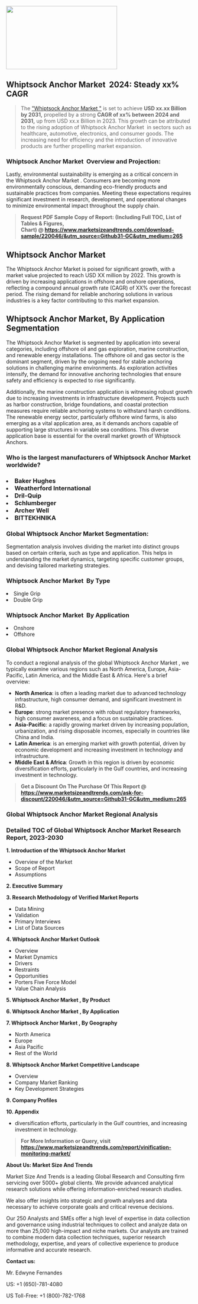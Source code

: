 <p><img class="alignnone size-medium wp-image-20088" src="https://ffe5etoiles.com/wp-content/uploads/2024/12/MST1-300x171.png" alt="" width="300" height="171" /></p><h2 id="ember46" class="ember-view reader-text-block__heading-2">Whiptsock Anchor Market &nbsp;2024: Steady&nbsp;xx% CAGR</h2><blockquote id="ember47" class="ember-view reader-text-block__blockquote">The&nbsp;<a class="app-aware-link " href="https://www.marketsizeandtrends.com/download-sample/220046/&utm_source=Github31-GC&utm_medium=265" target="_blank" data-test-app-aware-link="">"Whiptsock Anchor Market "</a>&nbsp;is set to achieve&nbsp;<strong>USD&nbsp;xx.xx&nbsp;Billion by 2031,</strong>&nbsp;propelled by a strong&nbsp;<strong>CAGR of&nbsp;xx% between 2024 and 2031,</strong>&nbsp;up from USD xx.x Billion in 2023. This growth can be attributed to the rising adoption of&nbsp;Whiptsock Anchor Market &nbsp;in sectors such as healthcare, automotive, electronics, and consumer goods. The increasing need for efficiency and the introduction of innovative products are further propelling market expansion.</blockquote><h3 id="ember48" class="ember-view reader-text-block__heading-3">Whiptsock Anchor Market &nbsp;Overview and Projection:</h3><p id="ember49" class="ember-view reader-text-block__paragraph">Lastly, environmental sustainability is emerging as a critical concern in the&nbsp;Whiptsock Anchor Market . Consumers are becoming more environmentally conscious, demanding eco-friendly products and sustainable practices from companies. Meeting these expectations requires significant investment in research, development, and operational changes to minimize environmental impact throughout the supply chain.</p><blockquote id="ember50" class="ember-view reader-text-block__blockquote"><strong>Request PDF Sample Copy of Report: (Including Full TOC, List of Tables &amp; Figures, Chart)&nbsp;@&nbsp;<strong><a href="https://www.marketsizeandtrends.com/download-sample/220046/&utm_source=Github31-GC&utm_medium=265" target="_blank">https://www.marketsizeandtrends.com/download-sample/220046/&utm_source=Github31-GC&utm_medium=265</a></strong></strong></blockquote><h3 class=""><h2>Whiptsock Anchor Market</h2><p>The Whiptsock Anchor Market is poised for significant growth, with a market value projected to reach USD XX million by 2022. This growth is driven by increasing applications in offshore and onshore operations, reflecting a compound annual growth rate (CAGR) of XX% over the forecast period. The rising demand for reliable anchoring solutions in various industries is a key factor contributing to this market expansion.</p><h2>Whiptsock Anchor Market, By Application Segmentation</h2><p>The Whiptsock Anchor Market is segmented by application into several categories, including offshore oil and gas exploration, marine construction, and renewable energy installations. The offshore oil and gas sector is the dominant segment, driven by the ongoing need for stable anchoring solutions in challenging marine environments. As exploration activities intensify, the demand for innovative anchoring technologies that ensure safety and efficiency is expected to rise significantly.</p><p>Additionally, the marine construction application is witnessing robust growth due to increasing investments in infrastructure development. Projects such as harbor construction, bridge foundations, and coastal protection measures require reliable anchoring systems to withstand harsh conditions. The renewable energy sector, particularly offshore wind farms, is also emerging as a vital application area, as it demands anchors capable of supporting large structures in variable sea conditions. This diverse application base is essential for the overall market growth of Whiptsock Anchors.</p></h3><h3 id="" class="">Who is the largest manufacturers of&nbsp;Whiptsock Anchor Market worldwide?</h3><h3 class=""></Li><Li>Baker Hughes</Li><Li> Weatherford International</Li><Li> Dril-Quip</Li><Li> Schlumberger</Li><Li> Archer Well</Li><Li> BITTEKHNIKA</h3><h3 id="ember53" class="ember-view reader-text-block__heading-3">Global&nbsp;Whiptsock Anchor Market Segmentation:</h3><p id="ember54" class="ember-view reader-text-block__paragraph">Segmentation analysis involves dividing the market into distinct groups based on certain criteria, such as type and application. This helps in understanding the market dynamics, targeting specific customer groups, and devising tailored marketing strategies.</p><h3 id="" class="">Whiptsock Anchor Market &nbsp;By Type</h3><p></Li><Li>Single Grip</Li><Li> Double Grip</p><h3 id="" class="">Whiptsock Anchor Market &nbsp;By Application</h3><p class=""></Li><Li>Onshore</Li><Li> Offshore</p><h3 id="ember62" class="ember-view reader-text-block__heading-3">Global Whiptsock Anchor Market Regional Analysis</h3><p id="ember63" class="ember-view reader-text-block__paragraph">To conduct a regional analysis of the global Whiptsock Anchor Market , we typically examine various regions such as North America, Europe, Asia-Pacific, Latin America, and the Middle East &amp; Africa. Here's a brief overview:</p><ul><li><strong>North America</strong>: is often a leading market due to advanced technology infrastructure, high consumer demand, and significant investment in R&amp;D.</li><li><strong>Europe</strong>: strong market presence with robust regulatory frameworks, high consumer awareness, and a focus on sustainable practices.</li><li><strong>Asia-Pacific</strong>: a rapidly growing market driven by increasing population, urbanization, and rising disposable incomes, especially in countries like China and India.</li><li><strong>Latin America</strong>: is an emerging market with growth potential, driven by economic development and increasing investment in technology and infrastructure.</li><li><strong>Middle East &amp; Africa</strong>: Growth in this region is driven by economic diversification efforts, particularly in the Gulf countries, and increasing investment in technology.</li></ul><blockquote id="ember61" class="ember-view reader-text-block__blockquote"><strong>Get a Discount On The Purchase Of This Report @ <strong><a href="https://html-cleaner.com/" target="">https://www.marketsizeandtrends.com/ask-for-discount/220046/&utm_source=Github31-GC&utm_medium=265</a></strong></strong></blockquote><h3 id="ember62" class="ember-view reader-text-block__heading-3">Global Whiptsock Anchor Market Regional Analysis</h3><h3 id="" class="">Detailed TOC of Global Whiptsock Anchor Market Research Report, 2023-2030</h3><p id="" class=""><strong>1. Introduction of the Whiptsock Anchor Market </strong></p><ul><li>Overview of the Market</li><li>Scope of Report</li><li>Assumptions</li></ul><p id="" class=""><strong>2. Executive Summary</strong></p><p id="" class=""><strong>3. Research Methodology of Verified Market Reports</strong></p><ul><li>Data Mining</li><li>Validation</li><li>Primary Interviews</li><li>List of Data Sources</li></ul><p id="" class=""><strong>4. Whiptsock Anchor Market Outlook</strong></p><ul><li>Overview</li><li>Market Dynamics</li><li>Drivers</li><li>Restraints</li><li>Opportunities</li><li>Porters Five Force Model</li><li>Value Chain Analysis</li></ul><p id="" class=""><strong>5. Whiptsock Anchor Market , By Product</strong></p><p id="" class=""><strong>6. Whiptsock Anchor Market , By Application</strong></p><p id="" class=""><strong>7. Whiptsock Anchor Market , By Geography</strong></p><ul><li>North America</li><li>Europe</li><li>Asia Pacific</li><li>Rest of the World</li></ul><p id="" class=""><strong>8. Whiptsock Anchor Market Competitive Landscape</strong></p><ul><li>Overview</li><li>Company Market Ranking</li><li>Key Development Strategies</li></ul><p id="" class=""><strong>9. Company Profiles</strong></p><p id="" class=""><strong>10. Appendix</strong></p><ul><li>diversification efforts, particularly in the Gulf countries, and increasing investment in technology.</li></ul><blockquote id="ember65" class="ember-view reader-text-block__blockquote"><strong>For More Information or Query, visit <strong><strong><a href="https://html-cleaner.com/" target="">https://www.marketsizeandtrends.com/report/vinification-monitoring-market/</a></strong></strong></strong></blockquote><p id="" class=""><strong>About Us: Market Size And Trends</strong></p><p id="" class="">Market Size And Trends is a leading Global Research and Consulting firm servicing over 5000+ global clients. We provide advanced analytical research solutions while offering information-enriched research studies.</p><p id="" class="">We also offer insights into strategic and growth analyses and data necessary to achieve corporate goals and critical revenue decisions.</p><p id="" class="">Our 250 Analysts and SMEs offer a high level of expertise in data collection and governance using industrial techniques to collect and analyze data on more than 25,000 high-impact and niche markets. Our analysts are trained to combine modern data collection techniques, superior research methodology, expertise, and years of collective experience to produce informative and accurate research.</p><p id="" class=""><strong>Contact us:</strong></p><p id="" class="">Mr. Edwyne Fernandes</p><p id="" class="">US: +1 (650)-781-4080</p><p id="" class="">US Toll-Free: +1 (800)-782-1768</p>
